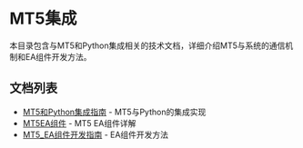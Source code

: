 # MT5集成

本目录包含与MT5和Python集成相关的技术文档，详细介绍MT5与系统的通信机制和EA组件开发方法。

## 文档列表

- [MT5和Python集成指南](./MT5和Python集成指南.md) - MT5与Python的集成实现
- [MT5EA组件](./MT5EA组件.md) - MT5 EA组件详解
- [MT5_EA组件开发指南](./MT5_EA组件开发指南.md) - EA组件开发方法 